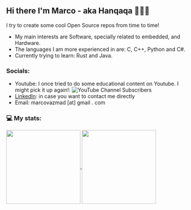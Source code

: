 ## Hi there I'm Marco - aka Hanqaqa 👨🏻‍💻️

I try to create some cool Open Source repos from time to time!

 - My main interests are Software, specially related to embedded, and Hardware.
 - The languages I am more experienced in are: C, C++, Python and C#.
 - Currently trying to learn: Rust and Java.

### Socials:

- Youtube: I once tried to do some educational content on Youtube. I might pick it up again!:
![YouTube Channel Subscribers](https://img.shields.io/youtube/channel/subscribers/UCm-ruSF2bUfbXZhUwKj0mig?style=plastic)
- [LinkedIn](https://www.linkedin.com/in/marco-vazquez-madero/): in case you want to contact me directly
- Email: marcovazmad [at] gmail . com

### 💻 My stats:

<a href="https://github-readme-stats.vercel.app/api?username=Hanqaqa&theme=tokyonight&hide_border=true&include_all_commits=true&count_private=true">
  <img height="200" align="center" src="https://github-readme-stats.vercel.app/api?username=Hanqaqa&theme=tokyonight&hide_border=true&include_all_commits=true&count_private=true" />
</a>
<a href="https://github-readme-stats.vercel.app/api/top-langs/?username=Hanqaqa&theme=tokyonight&hide_border=true&include_all_commits=true&count_private=true&layout=donut">
  <img height="200" align="center" src="https://github-readme-stats.vercel.app/api/top-langs/?username=Hanqaqa&theme=tokyonight&hide_border=true&include_all_commits=true&count_private=true&layout=donut" />
</a>